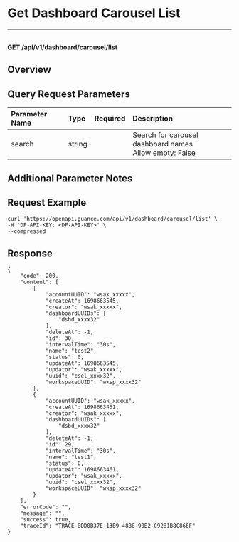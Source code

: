 # Get Dashboard Carousel List

---

<br />**GET /api/v1/dashboard/carousel/list**

## Overview




## Query Request Parameters

| Parameter Name | Type   | Required | Description               |
|:------------|:------|:-------|:------------------------|
| search | string |  | Search for carousel dashboard names<br>Allow empty: False <br> |

## Additional Parameter Notes





## Request Example
```shell
curl 'https://openapi.guance.com/api/v1/dashboard/carousel/list' \
-H 'DF-API-KEY: <DF-API-KEY>' \
--compressed
```




## Response
```shell
{
    "code": 200,
    "content": [
        {
            "accountUUID": "wsak_xxxxx",
            "createAt": 1698663545,
            "creator": "wsak_xxxxx",
            "dashboardUUIDs": [
                "dsbd_xxxx32"
            ],
            "deleteAt": -1,
            "id": 30,
            "intervalTime": "30s",
            "name": "test2",
            "status": 0,
            "updateAt": 1698663545,
            "updator": "wsak_xxxxx",
            "uuid": "csel_xxxx32",
            "workspaceUUID": "wksp_xxxx32"
        },
        {
            "accountUUID": "wsak_xxxxx",
            "createAt": 1698663461,
            "creator": "wsak_xxxxx",
            "dashboardUUIDs": [
                "dsbd_xxxx32"
            ],
            "deleteAt": -1,
            "id": 29,
            "intervalTime": "30s",
            "name": "test1",
            "status": 0,
            "updateAt": 1698663461,
            "updator": "wsak_xxxxx",
            "uuid": "csel_xxxx32",
            "workspaceUUID": "wksp_xxxx32"
        }
    ],
    "errorCode": "",
    "message": "",
    "success": true,
    "traceId": "TRACE-BDD0B37E-13B9-48B8-90B2-C9281B8C866F"
} 
```